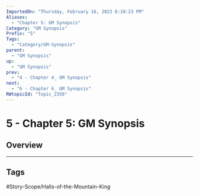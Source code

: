 ```yaml
---
ImportedOn: "Thursday, February 16, 2023 6:10:23 PM"
Aliases:
  - "Chapter 5: GM Synopsis"
Category: "GM Synopsis"
Prefix: "5"
Tags:
  - "Category/GM-Synopsis"
parent:
  - "GM Synopsis"
up:
  - "GM Synopsis"
prev:
  - "4 - Chapter 4_ GM Synopsis"
next:
  - "6 - Chapter 6_ GM Synopsis"
RWtopicId: "Topic_2350"
---
```

# 5 - Chapter 5: GM Synopsis
## Overview

---
## Tags
#Story-Scope/Halls-of-the-Mountain-King

